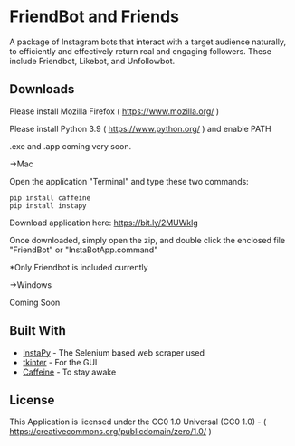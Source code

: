 # FriendBot and Friends

A package of Instagram bots that interact with a target audience naturally, to efficiently and effectively return real and engaging followers. These include Friendbot, Likebot, and Unfollowbot.


## Downloads

Please install Mozilla Firefox ( https://www.mozilla.org/ )

Please install Python 3.9 ( https://www.python.org/ ) and enable PATH

.exe and .app coming very soon.

->Mac

  Open the application "Terminal" and type these two commands:
  
```
pip install caffeine
pip install instapy
```

  Download application here: https://bit.ly/2MUWklg 
  
  Once downloaded, simply open the zip, and double click the enclosed file "FriendBot" or "InstaBotApp.command"
  
  *Only Friendbot is included currently
    
->Windows

  Coming Soon


## Built With

* [InstaPy](https://instapy.org/) - The Selenium based web scraper used
* [tkinter](https://docs.python.org/3/library/tkinter.html) - For the GUI
* [Caffeine](https://pypi.org/project/caffeine/) - To stay awake


## License

This Application is licensed under the CC0 1.0 Universal (CC0 1.0) -  ( https://creativecommons.org/publicdomain/zero/1.0/ )
